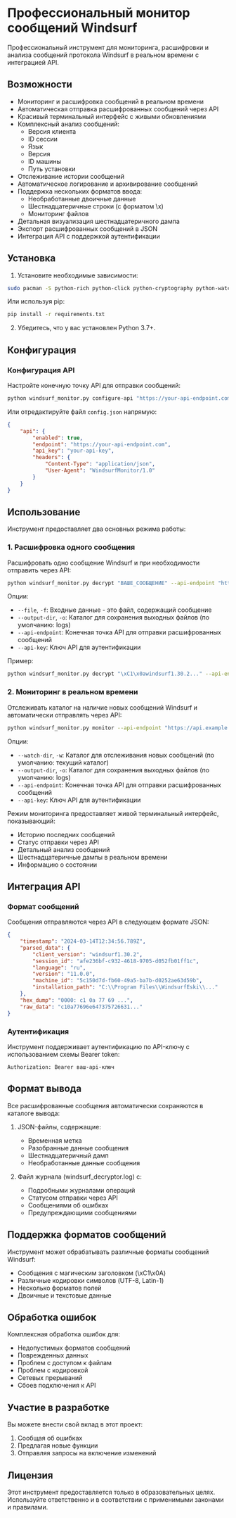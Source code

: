 # Профессиональный монитор сообщений Windsurf

Профессиональный инструмент для мониторинга, расшифровки и анализа сообщений протокола Windsurf в реальном времени с интеграцией API.

## Возможности

- Мониторинг и расшифровка сообщений в реальном времени
- Автоматическая отправка расшифрованных сообщений через API
- Красивый терминальный интерфейс с живыми обновлениями
- Комплексный анализ сообщений:
  - Версия клиента
  - ID сессии
  - Язык
  - Версия
  - ID машины
  - Путь установки
- Отслеживание истории сообщений
- Автоматическое логирование и архивирование сообщений
- Поддержка нескольких форматов ввода:
  - Необработанные двоичные данные
  - Шестнадцатеричные строки (с форматом \x)
  - Мониторинг файлов
- Детальная визуализация шестнадцатеричного дампа
- Экспорт расшифрованных сообщений в JSON
- Интеграция API с поддержкой аутентификации

## Установка

1. Установите необходимые зависимости:
```bash
sudo pacman -S python-rich python-click python-cryptography python-watchdog python-requests
```

Или используя pip:
```bash
pip install -r requirements.txt
```

2. Убедитесь, что у вас установлен Python 3.7+.

## Конфигурация

### Конфигурация API

Настройте конечную точку API для отправки сообщений:

```bash
python windsurf_monitor.py configure-api "https://your-api-endpoint.com" --api-key "your-api-key"
```

Или отредактируйте файл `config.json` напрямую:
```json
{
    "api": {
        "enabled": true,
        "endpoint": "https://your-api-endpoint.com",
        "api_key": "your-api-key",
        "headers": {
            "Content-Type": "application/json",
            "User-Agent": "WindsurfMonitor/1.0"
        }
    }
}
```

## Использование

Инструмент предоставляет два основных режима работы:

### 1. Расшифровка одного сообщения

Расшифровать одно сообщение Windsurf и при необходимости отправить через API:

```bash
python windsurf_monitor.py decrypt "ВАШЕ_СООБЩЕНИЕ" --api-endpoint "https://api.example.com" --api-key "ваш-ключ"
```

Опции:
- `--file`, `-f`: Входные данные - это файл, содержащий сообщение
- `--output-dir`, `-o`: Каталог для сохранения выходных файлов (по умолчанию: logs)
- `--api-endpoint`: Конечная точка API для отправки расшифрованных сообщений
- `--api-key`: Ключ API для аутентификации

Пример:
```bash
python windsurf_monitor.py decrypt "\xC1\x0awindsurf1.30.2..." --api-endpoint "https://api.example.com"
```

### 2. Мониторинг в реальном времени

Отслеживать каталог на наличие новых сообщений Windsurf и автоматически отправлять через API:

```bash
python windsurf_monitor.py monitor --api-endpoint "https://api.example.com" --api-key "ваш-ключ"
```

Опции:
- `--watch-dir`, `-w`: Каталог для отслеживания новых сообщений (по умолчанию: текущий каталог)
- `--output-dir`, `-o`: Каталог для сохранения выходных файлов (по умолчанию: logs)
- `--api-endpoint`: Конечная точка API для отправки расшифрованных сообщений
- `--api-key`: Ключ API для аутентификации

Режим мониторинга предоставляет живой терминальный интерфейс, показывающий:
- Историю последних сообщений
- Статус отправки через API
- Детальный анализ сообщений
- Шестнадцатеричные дампы в реальном времени
- Информацию о состоянии

## Интеграция API

### Формат сообщений

Сообщения отправляются через API в следующем формате JSON:

```json
{
    "timestamp": "2024-03-14T12:34:56.789Z",
    "parsed_data": {
        "client_version": "windsurf1.30.2",
        "session_id": "afe236bf-c932-4618-9705-d052fb01ff1c",
        "language": "ru",
        "version": "11.0.0",
        "machine_id": "5c150d7d-fb60-49a5-ba7b-d0252ae63d59b",
        "installation_path": "C:\\Program Files\\WindsurfEski\\..."
    },
    "hex_dump": "0000: c1 0a 77 69 ...",
    "raw_data": "c10a77696e647375726631..."
}
```

### Аутентификация

Инструмент поддерживает аутентификацию по API-ключу с использованием схемы Bearer token:
```
Authorization: Bearer ваш-api-ключ
```

## Формат вывода

Все расшифрованные сообщения автоматически сохраняются в каталоге вывода:

1. JSON-файлы, содержащие:
   - Временная метка
   - Разобранные данные сообщения
   - Шестнадцатеричный дамп
   - Необработанные данные сообщения

2. Файл журнала (windsurf_decryptor.log) с:
   - Подробными журналами операций
   - Статусом отправки через API
   - Сообщениями об ошибках
   - Предупреждающими сообщениями

## Поддержка форматов сообщений

Инструмент может обрабатывать различные форматы сообщений Windsurf:
- Сообщения с магическим заголовком (\xC1\x0A)
- Различные кодировки символов (UTF-8, Latin-1)
- Несколько форматов полей
- Двоичные и текстовые данные

## Обработка ошибок

Комплексная обработка ошибок для:
- Недопустимых форматов сообщений
- Поврежденных данных
- Проблем с доступом к файлам
- Проблем с кодировкой
- Сетевых прерываний
- Сбоев подключения к API

## Участие в разработке

Вы можете внести свой вклад в этот проект:
1. Сообщая об ошибках
2. Предлагая новые функции
3. Отправляя запросы на включение изменений

## Лицензия

Этот инструмент предоставляется только в образовательных целях. Используйте ответственно и в соответствии с применимыми законами и правилами. 